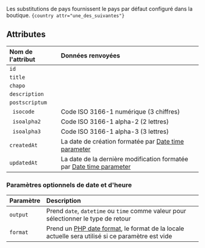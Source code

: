 Les substitutions de pays fournissent le pays par défaut configuré dans la boutique.
`{country attr="une_des_suivantes"}`

## Attributes

| Nom de l'attribut | Données renvoyées                                                                                      |
|:------------------|:-------------------------------------------------------------------------------------------------------|
| `id`              |                                                                                                        |
| `title`           |                                                                                                        |
| `chapo`           |                                                                                                        |
| ` description `   |                                                                                                        |
| ` postscriptum `  |                                                                                                        |
| `  isocode  `     | Code ISO 3166-1 numérique (3 chiffres)                                                                 |
| `  isoalpha2  `   | Code ISO 3166-1 alpha-2 (2 lettres)                                                                    |
| `  isoalpha3  `   | Code ISO 3166-1 alpha-3 (3 lettres)                                                                    |
| ` createdAt `     | La date de création formatée par  [Date time parameter](#date-time-optional-parameters)                |
| ` updatedAt `     | La date de la dernière modification formatée par [Date time parameter](#date-time-optional-parameters) |

### Paramètres optionnels de date et d'heure
| Paramètre | Description                                                                                                                                           |
|:----------|:------------------------------------------------------------------------------------------------------------------------------------------------------|
| `output`  | Prend `date`, `datetime` ou `time` comme valeur pour sélectionner le type de retour                                                                   |
| `format`  | Prend un [PHP date format](https://www.php.net/manual/fr/datetime.format.php),  le format de la locale actuelle sera utilisé si ce paramètre est vide |